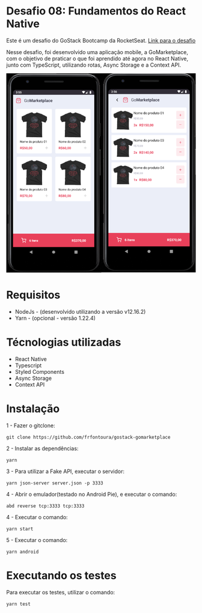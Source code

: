 # Desafio 08: Fundamentos do React Native

Este é um desafio do GoStack Bootcamp da RocketSeat. [Link para o desafio](https://github.com/Rocketseat/bootcamp-gostack-desafios/tree/master/desafio-fundamentos-react-native)

Nesse desafio, foi desenvolvido uma aplicação mobile, a GoMarketplace, com o objetivo de praticar o que foi aprendido até agora no React Native, junto com TypeScript, utilizando rotas, Async Storage e a Context API.

![GoMarketplace](resources/screenshot.png)

# Requisitos

* NodeJs - (desenvolvido utilizando a versão v12.16.2)
* Yarn - (opcional - versão 1.22.4)

# Técnologias utilizadas

* React Native
* Typescript
* Styled Components
* Async Storage
* Context API

# Instalação

1 - Fazer o gitclone:

```
git clone https://github.com/frfontoura/gostack-gomarketplace
```

2 - Instalar as dependências:
```
yarn
```

3 - Para utilizar a Fake API, executar o servidor:
```
yarn json-server server.json -p 3333
```

4 - Abrir o emulador(testado no Android Pie), e executar o comando:
```
abd reverse tcp:3333 tcp:3333
```

4 - Executar o comando:
```
yarn start
```

5 - Executar o comando:
```
yarn android
```

# Executando os testes

Para executar os testes, utilizar o comando:
```
yarn test
```
